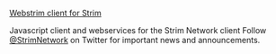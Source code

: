 [Webstrim client for Strim](http://strim.me)

Javascript client and webservices for the Strim Network client
Follow [@StrimNetwork](https://twitter.com/StrimNetwork) on Twitter for important news and announcements.
